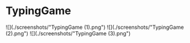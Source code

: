 # TypingGame

![](./screenshots/"TypingGame (1).png")
![](./screenshots/"TypingGame (2).png")
![](./screenshots/"TypingGame (3).png")
